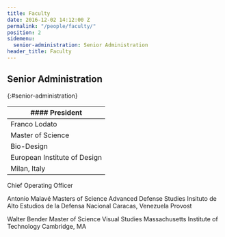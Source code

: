 ```yaml
---
title: Faculty
date: 2016-12-02 14:12:00 Z
permalink: "/people/faculty/"
position: 2
sidemenu:
  senior-administration: Senior Administration
header_title: Faculty
---
```


## Senior Administration
{:#senior-administration}



| #### President   |
| ------------- |
| Franco Lodato    |
| Master of Science   |
| Bio-Design    |
| European Institute of Design    |
| Milan, Italy    |



Chief Operating Officer

Antonio Malavé
Masters of Science
Advanced Defense Studies
Insituto de Alto Estudios de la Defensa Nacional
Caracas, Venezuela
Provost

Walter Bender
Master of Science
Visual Studies
Massachusetts Institute of Technology
Cambridge, MA
